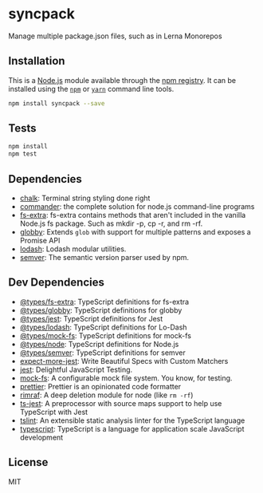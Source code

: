 # syncpack

Manage multiple package.json files, such as in Lerna Monorepos

## Installation

This is a [Node.js](https://nodejs.org/) module available through the
[npm registry](https://www.npmjs.com/). It can be installed using the
[`npm`](https://docs.npmjs.com/getting-started/installing-npm-packages-locally)
or [`yarn`](https://yarnpkg.com/en/) command line tools.

```sh
npm install syncpack --save
```

## Tests

```sh
npm install
npm test
```

## Dependencies

- [chalk](https://ghub.io/chalk): Terminal string styling done right
- [commander](https://ghub.io/commander): the complete solution for node.js
  command-line programs
- [fs-extra](https://ghub.io/fs-extra): fs-extra contains methods that
  aren&#39;t included in the vanilla Node.js fs package. Such as mkdir -p, cp
  -r, and rm -rf.
- [globby](https://ghub.io/globby): Extends `glob` with support for multiple
  patterns and exposes a Promise API
- [lodash](https://ghub.io/lodash): Lodash modular utilities.
- [semver](https://ghub.io/semver): The semantic version parser used by npm.

## Dev Dependencies

- [@types/fs-extra](https://ghub.io/@types/fs-extra): TypeScript definitions for
  fs-extra
- [@types/globby](https://ghub.io/@types/globby): TypeScript definitions for
  globby
- [@types/jest](https://ghub.io/@types/jest): TypeScript definitions for Jest
- [@types/lodash](https://ghub.io/@types/lodash): TypeScript definitions for
  Lo-Dash
- [@types/mock-fs](https://ghub.io/@types/mock-fs): TypeScript definitions for
  mock-fs
- [@types/node](https://ghub.io/@types/node): TypeScript definitions for Node.js
- [@types/semver](https://ghub.io/@types/semver): TypeScript definitions for
  semver
- [expect-more-jest](https://ghub.io/expect-more-jest): Write Beautiful Specs
  with Custom Matchers
- [jest](https://ghub.io/jest): Delightful JavaScript Testing.
- [mock-fs](https://ghub.io/mock-fs): A configurable mock file system. You know,
  for testing.
- [prettier](https://ghub.io/prettier): Prettier is an opinionated code
  formatter
- [rimraf](https://ghub.io/rimraf): A deep deletion module for node (like
  `rm -rf`)
- [ts-jest](https://ghub.io/ts-jest): A preprocessor with source maps support to
  help use TypeScript with Jest
- [tslint](https://ghub.io/tslint): An extensible static analysis linter for the
  TypeScript language
- [typescript](https://ghub.io/typescript): TypeScript is a language for
  application scale JavaScript development

## License

MIT
